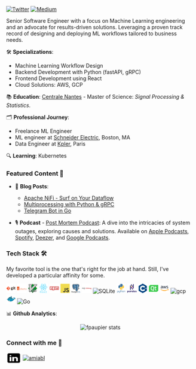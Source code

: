 [![Twitter](https://img.shields.io/twitter/follow/fpaupier?style=social)](https://twitter.com/fpaupier) [![Medium](https://img.shields.io/badge/Medium-@francois.paupier-black)](https://medium.com/@francois.paupier)

Senior Software Engineer with a focus on Machine Learning engineering and an advocate for results-driven solutions. Leveraging a proven track record of designing and deploying ML workflows tailored to business needs.

🛠 **Specializations**:
- Machine Learning Workflow Design
- Backend Development with Python (fastAPI, gRPC)
- Frontend Development using React
- Cloud Solutions: AWS, GCP

📚 **Education**: [Centrale Nantes](https://www.ec-nantes.fr/english-version) - Master of Science: _Signal Processing & Statistics_.

🗂 **Professional Journey**:
- Freelance ML Engineer
- ML engineer at [Schneider Electric](https://www.se.com/ww/en/), Boston, MA
- Data Engineer at [Kpler](https://www.kpler.com/), Paris

🔍 **Learning**: Kubernetes

### Featured Content 📝
- 📕 **Blog Posts**:
  - [Apache NiFi - Surf on Your Dataflow](https://medium.com/free-code-camp/nifi-surf-on-your-dataflow-4f3343c50aa2)
  - [Multiprocessing with Python & gRPC](https://medium.com/@francois.paupier/unleash-multiprocessing-with-python-and-grpc-795bc2957d0a)
  - [Telegram Bot in Go](https://medium.com/swlh/build-a-telegram-bot-in-go-in-9-minutes-e06ad38acef1)
  
- 🎙 **Podcast** - [Post Mortem Podcast](https://podcasters.spotify.com/pod/show/podcastmortem): A dive into the intricacies of system outages, exploring causes and solutions. Available on [Apple Podcasts](https://podcasts.apple.com/fr/podcast/post-mortem/id1535752959), [Spotify](https://open.spotify.com/show/6UpnjZcPwJDBRXUMRUSxZZ), [Deezer](https://www.deezer.com/show/1854542), and [Google Podcasts](https://www.google.com/podcasts?feed=aHR0cHM6Ly9mZWVkLmF1c2hhLmNvL3lrajgyVHEyRExLUQ==).

### Tech Stack 🛠️


My favorite tool is the one that's right for the job at hand.
Still, I've developed a particular affinity for some.
<p align="left">
<img src="https://raw.githubusercontent.com/devicons/devicon/master/icons/git/git-original-wordmark.svg" alt="git" width="25" height="25" />
<img src="https://raw.githubusercontent.com/devicons/devicon/master/icons/ubuntu/ubuntu-plain-wordmark.svg" alt="ubuntu" width="25" height="25" />
<img src="https://raw.githubusercontent.com/devicons/devicon/master/icons/vim/vim-original.svg" alt="unix" width="25" height="25" />
<img src="https://raw.githubusercontent.com/devicons/devicon/master/icons/react/react-original-wordmark.svg" alt="react" width="25" height="25" />
<img src="https://raw.githubusercontent.com/devicons/devicon/master/icons/npm/npm-original-wordmark.svg" alt="npm" width="25" height="25" />
<img src="https://raw.githubusercontent.com/devicons/devicon/master/icons/javascript/javascript-original.svg" alt="javascript" width="25" height="25" />
<img src="https://raw.githubusercontent.com/devicons/devicon/master/icons/postgresql/postgresql-original-wordmark.svg" alt="PostgreSQL" width="25" height="25" />
<img src="https://raw.githubusercontent.com/devicons/devicon/master/icons/sqlalchemy/sqlalchemy-original-wordmark.svg" alt="SQLAlchemy" width="25" height="25" />
<img src="https://user-images.githubusercontent.com/33158051/103467186-7b6a8900-4d1a-11eb-9907-491064bc8458.png" alt="SQLite" width="55" height="25" />
<img src="https://raw.githubusercontent.com/devicons/devicon/master/icons/python/python-original-wordmark.svg" alt="python" width="25" height="25" />
<img src="https://raw.githubusercontent.com/devicons/devicon/master/icons/pandas/pandas-original-wordmark.svg" alt="Pandas" width="25" height="25" />
<img src="https://raw.githubusercontent.com/devicons/devicon/master/icons/cplusplus/cplusplus-plain.svg" alt="C++" width="25" height="25" />
<img src="https://raw.githubusercontent.com/devicons/devicon/master/icons/qt/qt-original.svg" alt="Qt" width="25" height="25" />
<img src="https://raw.githubusercontent.com/github/explore/80688e429a7d4ef2fca1e82350fe8e3517d3494d/topics/aws/aws.png" alt="aws" width="25" height="25" />
<img src="https://www.vectorlogo.zone/logos/google_cloud/google_cloud-icon.svg" alt="gcp" width="25" height="25" />
<img src="https://raw.githubusercontent.com/devicons/devicon/master/icons/docker/docker-original.svg" alt="Docker" width="25" height="25" />
<img src="https://cdn.jsdelivr.net/gh/devicons/devicon/icons/go/go-original.svg" alt="Go" width="25" height="25" />
</p>


📊 **Github Analytics**:
<p align=center> <img src="https://github-profile-trophy.vercel.app/?username=fpaupier" alt="fpaupier stats"/></p>

### Connect with me 🔗
<p align="left">
<a href="https://linkedin.com/in/f-paupier" target="blank"><img align="center" src="https://raw.githubusercontent.com/simple-icons/simple-icons/develop/icons/linkedin.svg" alt="f-paupier" height="30" width="40" /></a>
<a href="https://stackoverflow.com/users/7939550/amiabl" target="blank"><img align="center" src="https://raw.githubusercontent.com/simple-icons/simple-icons/develop/icons/stackoverflow.svg" alt="amiabl" height="30" width="40" /></a>
</p>

